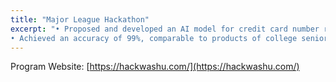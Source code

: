```yaml
---
title: "Major League Hackathon"
excerpt: "• Proposed and developed an AI model for credit card number recognition with PyTorch in collaboration with 3 peers.           
• Achieved an accuracy of 99%, comparable to products of college seniors. Nominated for the best security hack prize."
---
```


Program Website: [https://hackwashu.com/](https://hackwashu.com/)
